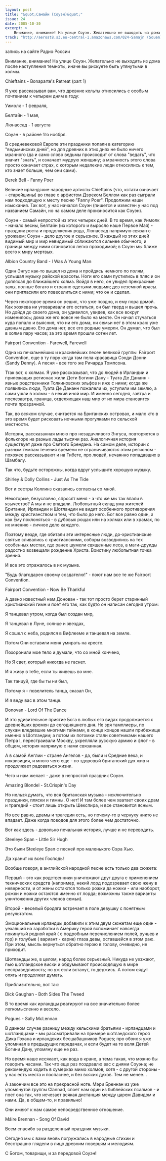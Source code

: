 ```yaml
---
layout: post
title: "&quot;Самайн (Соуэн)&quot;"
issue: 24
date: 2005-10-30
excerpt: >
    Внимание, внимание! На улице Соуэн. Желательно не выходить из дома после наступления темноты, иначе вы рискуете быть утянутыми в холмы.
track: "http://aerost8.s3.eu-central-1.amazonaws.com/024-Samajn (Souen).mp3"
---
```


запись на сайте Радио России

Внимание, внимание! На улице Соуэн. Желательно не выходить из дома после наступления темноты, иначе вы рискуете быть утянутыми в холмы.

Chieftains - Bonaparte's Retreat (part 1)

Я уже рассказывал вам, что древние кельты относились с особым почтением к четырем дням в году:

Уимолк - 1 февраля,

Белтайн - 1 мая,

Люнассад - 1 августа

Соуэн - в районе 1го ноября.

В средневековой Европе эти праздники попали в категорию "ведьминских дней", но для древних в этих днях не было ничего мрачного (да и само слово ведьмы происходит от слова "ведать", что значит "знать", и означает мудрую женщину; а мрачность этого слова просто означает страх, с которым недалекие люди относились к тем, кто знает больше, чем они сами).

Derek Bell - Fanny Poer

Великие ирландские народные артисты Chieftains (что, кстати означает - старейшины) во главе с арфистом Дэреком Беллом как раз сыграли нам подходящую к месту песню "Fanny Poer". Продолжим наши изыскания. Так вот, у нас начался Соуэн (пишется и известен у нас под названием Самайн, но на самом деле произносится как Соуэн).

Соуэн - самый непростой из этих четырех дней. В то время, как Уимолк - начало весны, Белтайн (из которого и выросло наше Первое Мая) - праздник роста и продолжения рода, Люнассад напрямую связан с урожаем; Соуэн - дело другое и серьезное. В каждый из этих дней видимый мир и мир невидимый сближаются сильнее обычного, и граница между ними становится легко проходимой; в Соуэн мы ближе всего к миру мертвых.

Albion Country Band - I Was A Young Man

Один Энгус как-то вышел из дома и пройдясь немного по полям, услышал музыку райской красоты. Ноги его сами пустились в пляс и он доплясал до ближайшего холма. Войдя в него, он увидел прекрасные залы, полные богато и странно одетыми людьми; дев неземной красы. они пригласили его повеселиться с ними; что он и сделал.

Через некоторое время он решил, что уже поздно, и ему пора домой. Как хозяева ни уговаривали его остаться, он был тверд и вышел прочь. Но дойдя до своего дома, он удивился, увидев, как все вокруг изменилось; дома же его вовсе не было на месте. Он начал стучаться куда попало и выяснил, что ни его дома, ни семьи нет в этом краю уже давным давно. Его дома нет, все его родные умерли. Он думал, что был в холме пару часов; за это время прошли сотни лет.

Fairport Convention - Farewell, Farewell

Одна из печальнейших и красивейших песен великой группы  Fairport Convention, еще в ту пору когда там пела красавица Сэнди Дэнни (Sandy Denny). А песня - все того же Ричарда Томпсона.

Ттак вот, о холмах. Я уже рассказывал, что до людей в Ирландии и прилежащих регионах жили Дети Богини Дану - Туата Де Дананн - явные родственники Толкиновских эльфов и иже с ними; когда же появились люди, Туата Де Дананн пожалели их, уступили им землю, а сами ушли в холмы - в некий иной мир. И именно сегодня, завтра и послезавтра, граница, отделяющая наш мир от их мира становится почти прозрачной.

Так, во всяком случае, считается на Британских островах, и мало кто в это время будет рисковать ночными прогулками по сельской местности.

История, рассказанная мною про незадачливого Энгуса, повторяется в фольклоре на разные лады тысячи раз. Аналогичная история существует даже про Святого Брендана. На самом деле, истории с разным темпам течения времени не ограничиваются этим регионом - похожее рассказывают и на Тибете, про людей, нечаянно попадавших в Шамбалу.

Так что, будьте осторожны, когда вдруг услышите хорошую музыку.

Shirley & Dolly Collins - Just As The Tide

Вот и сестры Коллинз оказались согласны со мной.

Некоторые, безусловно, спросят меня - а что же мы так впали в язычество? А мы и не впадали. Любопытный склад ума жителей Британии, Ирландии и Шотландии не видит особенного противоречия между христианством и тем, что было до него. Бог все равно один, а как Ему поклоняться - в дубовых рощах или на холмах или в храмах, по их мнению - личное дело каждого.

Поэтому везде, где обитали эти интересные люди, до-христианские святые сливались с христианскими, соборы возводились на тех особенных местах, где ранее шумели священные леса, а маги-друиды радостно возвещали рождение Христа. Воистину любопытная точка зрения.

И все это отражалось в их музыке.

"Будь благодарен своему создателю!" - поют нам все те же Fairport Convention.

Fairport Convention - Now Be Thankful

А давно известный нам Донован - так тот просто берет старинный христианский гимн и поет его так, как будто он написан сегодня утром:

Я танцевал утром, когда был создан мир,

Я танцевал в Луне, солнце и звездах,

Я сошел с неба, родился в Вифлееме и танцевал на земле.

Потом Они оставили меня умирать на кресте.

Похоронили мое тело и думали, что со мной кончено,

Но Я свет, который никогда не гаснет.

И я живу в тебе, если ты живешь во мне.

Так танцуй, где бы ты ни был,

Потому я - повелитель танца, сказал Он,

И я веду вас в этом танце.

Donovan - Lord Of The Dance

И это удивительное приятие Бога в любых его видах продолжается с древнейших времен до сегодняшнего дня. Не зря тамплиеры, по слухам вледевшие многими тайнами, в конце концов нашли прибежище именно в Шотландии; а потом их потомки стали советниками нашего Петра I, перестраивали Москву, укрепляли русскую армию и флот - в общем, история напрямую с нами связанная.

А в самой Англии - стране Ангелов - да, были и Средние века, и инквизиция, и много чего еще - но здоровый британский дух жив и продолжает радоваться жизни.

Чего и нам желает - даже в непростой праздник Соуэн.

Amazing Blondel - St.Crispin's Day

Но нельзя думать, что вся британская музыка - исключительно праздники, пляски и гимны. О нет! И там более чем хватает своих драм и трагедий - стоит лишь открыть Шекспира, и все становится ясным.

Но все равно, драмы и трагедии есть, но почему-то в чернуху никто не впадает. Даже когда поводов для этого более чем достаточно.

Вот как здесь - довольно печальная история, лучше и не переводить.

Steeleye Span - Little Sir Hugh

Это были Steeleye Span с песней про маленького Сэра Хью.

Да хранит их всех Господь!

Вообще говоря, в английской народной песне есть только два сюжета:

Первый - это как родственники уничтожают друг друга с применением технических средств (например, некий лорд подозревает свою жену в неверности, и от жены остаются только рожки да ножки - или наоборот, рожки и ножки остаются именно от лорда; возможны также варианты уничтожения других членов семьи).

Второй - веселый бродяга встречает в поле девушку с понятным результатом.

Эмоциональные ирландцы добавили к этим двум сюжетам еще один - уехавший на заработки в Америку герой вспоминает навсегда покинутый родной край ( с подробным перечислением полей, ручьев и гор) и голубые ( вариант - карие) глаза девы, оставшейся в этом раю. При этом, мысль вернуться обратно герою в голову, очевидно, не приходит.

Шотландцы же, в целом, народ более серьезный. Никуда не уезжают, пью шотландское виски и обдумывают происходящую в мире несправедливость; но уж если встанут, то держись. А потом сядут опять и продолжат думать.

Приблизительно, вот так:

Dick Gaughan - Both Sides The Tweed

В то время как ирландцы реагируют на все значительно более легкомысленно и весело.

Pogues - Sally McLennan

В данном случае разницу между кельскими братьями - ирландцами и шотландцами - мы рассматривали на примере шотландского героя Дика Гохана и ирландских бесшабашников Pogues; про обоих я уже упоминал в предыдущих передачах, и если будет на то воля Детей Богини Дану, упомяну еще не раз.

Но время наше иссякает, как вода в кране, а тема такая, что можно бы говорить часами. Так что еще раз поздравлю вас с днями Соуэна; не рекомендую ходить в сумерках мимо холмов, хотя - с другой стороны - у нас есть места и поопаснее, и без всяких духов. Тем не менее...

А закончим все это на прекрасной ноте. Мэри Бреннан из уже упомянутой группы Clannad, споет нам один из библейских псалмов - и поет она так, что исчезает всякая дистанция между царем Давидом и нами. Да, в общем-то, и правильно!

Они имеют к нам самое непосредственное отношение.

Máire Brennan - Song Of David

Всем спасибо за разделенный праздник музыки.

Сегодня мы с вами вновь погружались в народные стихии и бесстрашно глядели в лицо древним поверьям и мелодиям.

С Богом, товарищи, и за передовой Соуэн!
